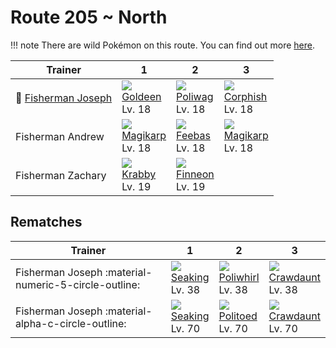 # Route 205 ~ North

!!! note
    There are wild Pokémon on this route. You can find out more [here](../../wild_pokemon/route_205__north/).


Trainer                                 | 1                                | 2                               | 3
---                                     | ---                              | ---                             | ---
:repeat: [Fisherman Joseph](#rematches) | ![][118]<br>[Goldeen]<br>Lv. 18  | ![][060]<br>[Poliwag]<br>Lv. 18 | ![][341]<br>[Corphish]<br>Lv. 18
Fisherman Andrew                        | ![][129]<br>[Magikarp]<br>Lv. 18 | ![][349]<br>[Feebas]<br>Lv. 18  | ![][129]<br>[Magikarp]<br>Lv. 18
Fisherman Zachary                       | ![][098]<br>[Krabby]<br>Lv. 19   | ![][456]<br>[Finneon]<br>Lv. 19 | &nbsp;

## Rematches

Trainer                                              | 1                               | 2                                 | 3
---                                                  | ---                             | ---                               | ---
Fisherman Joseph :material-numeric-5-circle-outline: | ![][119]<br>[Seaking]<br>Lv. 38 | ![][061]<br>[Poliwhirl]<br>Lv. 38 | ![][342]<br>[Crawdaunt]<br>Lv. 38
Fisherman Joseph :material-alpha-c-circle-outline:   | ![][119]<br>[Seaking]<br>Lv. 70 | ![][186]<br>[Politoed]<br>Lv. 70  | ![][342]<br>[Crawdaunt]<br>Lv. 70

[Poliwag]: ../../pokemon_changes/060/
[Poliwhirl]: ../../pokemon_changes/061/
[Krabby]: ../../pokemon_changes/098/
[Goldeen]: ../../pokemon_changes/118/
[Seaking]: ../../pokemon_changes/119/
[Magikarp]: ../../pokemon_changes/129/
[Politoed]: ../../pokemon_changes/186/
[Corphish]: ../../pokemon_changes/341/
[Crawdaunt]: ../../pokemon_changes/342/
[Feebas]: ../../pokemon_changes/349/
[Finneon]: ../../pokemon_changes/456/
[060]: ../img/pokemon/060.png
[061]: ../img/pokemon/061.png
[098]: ../img/pokemon/098.png
[118]: ../img/pokemon/118.png
[119]: ../img/pokemon/119.png
[129]: ../img/pokemon/129.png
[186]: ../img/pokemon/186.png
[341]: ../img/pokemon/341.png
[342]: ../img/pokemon/342.png
[349]: ../img/pokemon/349.png
[456]: ../img/pokemon/456.png
